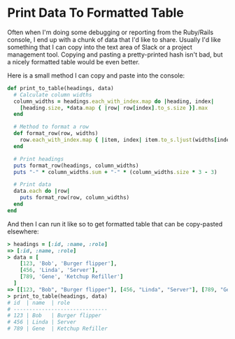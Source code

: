 # Print Data To Formatted Table

Often when I'm doing some debugging or reporting from the Ruby/Rails console, I
end up with a chunk of data that I'd like to share. Usually I'd like something
that I can copy into the text area of Slack or a project management tool.
Copying and pasting a pretty-printed hash isn't bad, but a nicely formatted
table would be even better.

Here is a small method I can copy and paste into the console:

```ruby
def print_to_table(headings, data)
  # Calculate column widths
  column_widths = headings.each_with_index.map do |heading, index|
    [heading.size, *data.map { |row| row[index].to_s.size }].max
  end

  # Method to format a row
  def format_row(row, widths)
    row.each_with_index.map { |item, index| item.to_s.ljust(widths[index]) }.join(" | ")
  end

  # Print headings
  puts format_row(headings, column_widths)
  puts "-" * column_widths.sum + "-" * (column_widths.size * 3 - 3)

  # Print data
  data.each do |row|
    puts format_row(row, column_widths)
  end
end
```

And then I can run it like so to get formatted table that can be copy-pasted
elsewhere:

```ruby
> headings = [:id, :name, :role]
=> [:id, :name, :role]
> data = [
    [123, 'Bob', 'Burger flipper'],
    [456, 'Linda', 'Server'],
    [789, 'Gene', 'Ketchup Refiller']
  ]
=> [[123, "Bob", "Burger flipper"], [456, "Linda", "Server"], [789, "Gene", "Ketchup Refiller"]]
> print_to_table(headings, data)
# id  | name  | role
# ------------------------------
# 123 | Bob   | Burger flipper
# 456 | Linda | Server
# 789 | Gene  | Ketchup Refiller
```
